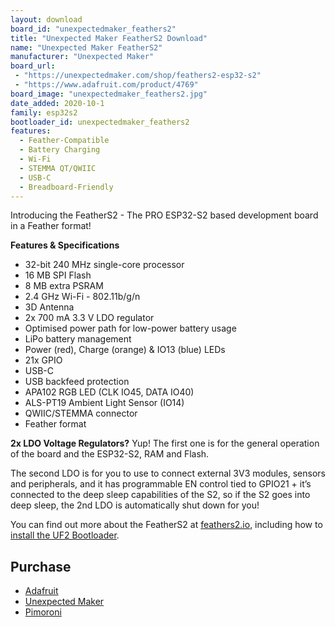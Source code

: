 ```yaml
---
layout: download
board_id: "unexpectedmaker_feathers2"
title: "Unexpected Maker FeatherS2 Download"
name: "Unexpected Maker FeatherS2"
manufacturer: "Unexpected Maker"
board_url:
 - "https://unexpectedmaker.com/shop/feathers2-esp32-s2"
 - "https://www.adafruit.com/product/4769"
board_image: "unexpectedmaker_feathers2.jpg"
date_added: 2020-10-1
family: esp32s2
bootloader_id: unexpectedmaker_feathers2
features:
  - Feather-Compatible
  - Battery Charging
  - Wi-Fi
  - STEMMA QT/QWIIC
  - USB-C
  - Breadboard-Friendly
---
```


Introducing the FeatherS2 - The PRO ESP32-S2 based development board in a Feather format!

**Features & Specifications**
 - 32-bit 240 MHz single-core processor
 - 16 MB SPI Flash
 - 8 MB extra PSRAM
 - 2.4 GHz Wi-Fi - 802.11b/g/n
 - 3D Antenna
 - 2x 700 mA 3.3 V LDO regulator
 - Optimised power path for low-power battery usage
 - LiPo battery management
 - Power (red), Charge (orange) & IO13 (blue) LEDs
 - 21x GPIO
 - USB-C
 - USB backfeed protection
 - APA102 RGB LED (CLK IO45, DATA IO40)
 - ALS-PT19 Ambient Light Sensor (IO14)
 - QWIIC/STEMMA connector
 - Feather format

**2x LDO Voltage Regulators?**
Yup! The first one is for the general operation of the board and the ESP32-S2, RAM and Flash.

The second LDO is for you to use to connect external 3V3 modules, sensors and peripherals, and it has programmable EN control tied to GPIO21 + it’s connected to the deep sleep capabilities of the S2, so if the S2 goes into deep sleep, the 2nd LDO is automatically shut down for you!

You can find out more about the FeatherS2 at [feathers2.io](https://feathers2.io), including how to [install the UF2 Bootloader](https://feathers2.io/install_uf2.html).

## Purchase
 * [Adafruit](https://www.adafruit.com/product/4769)
 * [Unexpected Maker](https://unexpectedmaker.com/shop/feathers2-esp32-s2)
 * [Pimoroni](https://shop.pimoroni.com/products/feathers2-esp32-s2)
